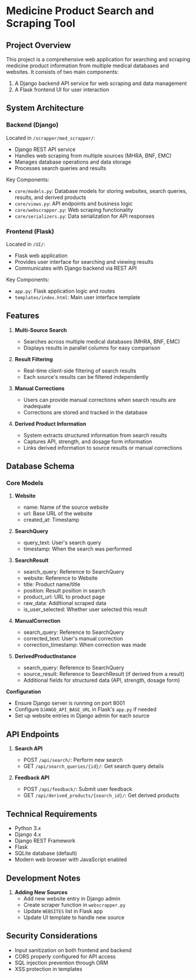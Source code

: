 # Medicine Product Search and Scraping Tool

## Project Overview

This project is a comprehensive web application for searching and scraping medicine product information from multiple medical databases and websites. It consists of two main components:

1. A Django backend API service for web scraping and data management
2. A Flask frontend UI for user interaction

## System Architecture

### Backend (Django)

Located in `/scrapper/med_scrapper/`:

- Django REST API service
- Handles web scraping from multiple sources (MHRA, BNF, EMC)
- Manages database operations and data storage
- Processes search queries and results

Key Components:

- `core/models.py`: Database models for storing websites, search queries, results, and derived products
- `core/views.py`: API endpoints and business logic
- `core/webscrapper.py`: Web scraping functionality
- `core/serializers.py`: Data serialization for API responses

### Frontend (Flask)

Located in `/UI/`:

- Flask web application
- Provides user interface for searching and viewing results
- Communicates with Django backend via REST API

Key Components:

- `app.py`: Flask application logic and routes
- `templates/index.html`: Main user interface template

## Features

1. **Multi-Source Search**
   - Searches across multiple medical databases (MHRA, BNF, EMC)
   - Displays results in parallel columns for easy comparison

2. **Result Filtering**
   - Real-time client-side filtering of search results
   - Each source's results can be filtered independently

3. **Manual Corrections**
   - Users can provide manual corrections when search results are inadequate
   - Corrections are stored and tracked in the database

4. **Derived Product Information**
   - System extracts structured information from search results
   - Captures API, strength, and dosage form information
   - Links derived information to source results or manual corrections

## Database Schema

### Core Models

1. **Website**
   - name: Name of the source website
   - url: Base URL of the website
   - created_at: Timestamp

2. **SearchQuery**
   - query_text: User's search query
   - timestamp: When the search was performed

3. **SearchResult**
   - search_query: Reference to SearchQuery
   - website: Reference to Website
   - title: Product name/title
   - position: Result position in search
   - product_url: URL to product page
   - raw_data: Additional scraped data
   - is_user_selected: Whether user selected this result

4. **ManualCorrection**
   - search_query: Reference to SearchQuery
   - corrected_text: User's manual correction
   - correction_timestamp: When correction was made

5. **DerivedProductInstance**
   - search_query: Reference to SearchQuery
   - source_result: Reference to SearchResult (if derived from a result)
   - Additional fields for structured data (API, strength, dosage form)

  **Configuration**
   - Ensure Django server is running on port 8001
   - Configure `DJANGO_API_BASE_URL` in Flask's `app.py` if needed
   - Set up website entries in Django admin for each source

## API Endpoints

1. **Search API**
   - POST `/api/search/`: Perform new search
   - GET `/api/search_queries/{id}/`: Get search query details

2. **Feedback API**
   - POST `/api/feedback/`: Submit user feedback
   - GET `/api/derived_products/{search_id}/`: Get derived products

## Technical Requirements

- Python 3.x
- Django 4.x
- Django REST Framework
- Flask
- SQLite database (default)
- Modern web browser with JavaScript enabled

## Development Notes

1. **Adding New Sources**
   - Add new website entry in Django admin
   - Create scraper function in `webscrapper.py`
   - Update `WEBSITES` list in Flask app
   - Update UI template to handle new source

## Security Considerations

- Input sanitization on both frontend and backend
- CORS properly configured for API access
- SQL injection prevention through ORM
- XSS protection in templates
